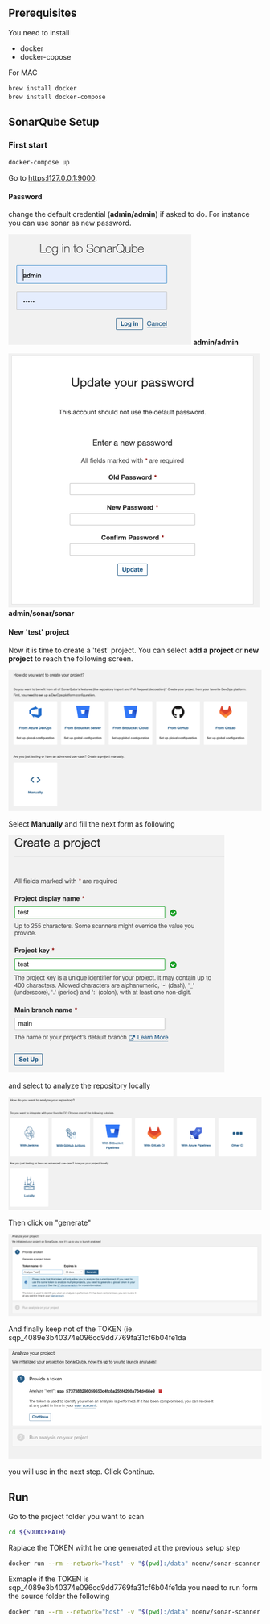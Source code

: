 ## Prerequisites

You need to install

- docker
- docker-copose 

For MAC
```bash
brew install docker
brew install docker-compose
```

## SonarQube Setup

### First start
```bash
docker-compose up
```
Go to [https:l127.0.0.1:9000](http://localhost:9000/).

#### Password
change the default credential (**admin/admin**) if asked to do. For instance you can use sonar as new password. 

![login](images/login.png)
**admin/admin**

![update](images/update.png)
**admin/sonar/sonar**


#### New 'test' project
Now it is time to create a 'test' project.
You can select **add a project** or  **new project** to reach the following screen.

![create](images/create.png)

Select **Manually** and fill the next form as following


![create](images/test.png)

and select to analyze the repository locally

![analysis](images/analysis.png)

Then click on "generate"

![generate](images/generate.png)

And finally keep not of the TOKEN (ie. sqp_4089e3b40374e096cd9dd7769fa31cf6b04fe1da

![token](images/token.png)

you will use in the next step. Click Continue.

## Run

Go to the project folder you want to scan

```bash
cd ${SOURCEPATH}
```
Raplace the TOKEN witht he one generated at the previous setup step 

```bash
docker run --rm --network="host" -v "$(pwd):/data" noenv/sonar-scanner sonar-scanner -D sonar.projectKey=test -D sonar.host.url=http://127.0.0.1:9000 -D sonar.login=TOKEN -D sonar.language=php -D sonar.sources=.
```

Exmaple if the TOKEN is sqp_4089e3b40374e096cd9dd7769fa31cf6b04fe1da
you need to run form the source folder the following  
```bash
docker run --rm --network="host" -v "$(pwd):/data" noenv/sonar-scanner sonar-scanner -D sonar.projectKey=test -D sonar.host.url=http://127.0.0.1:9000 -D sonar.login=sqp_5737388298059550c4fc8a255f4208a734d468e9 -D sonar.language=php -D sonar.sources=.
```